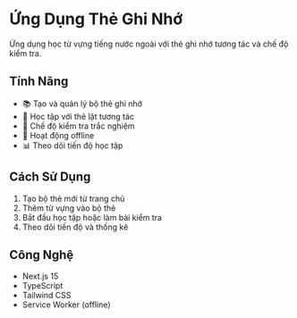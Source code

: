 # Ứng Dụng Thẻ Ghi Nhớ

Ứng dụng học từ vựng tiếng nước ngoài với thẻ ghi nhớ tương tác và chế độ kiểm tra.

## Tính Năng

- 📚 Tạo và quản lý bộ thẻ ghi nhớ
- 🔄 Học tập với thẻ lật tương tác
- 🎯 Chế độ kiểm tra trắc nghiệm
- 📱 Hoạt động offline
- 📊 Theo dõi tiến độ học tập

## Cách Sử Dụng

1. Tạo bộ thẻ mới từ trang chủ
2. Thêm từ vựng vào bộ thẻ
3. Bắt đầu học tập hoặc làm bài kiểm tra
4. Theo dõi tiến độ và thống kê

## Công Nghệ

- Next.js 15
- TypeScript
- Tailwind CSS
- Service Worker (offline)
